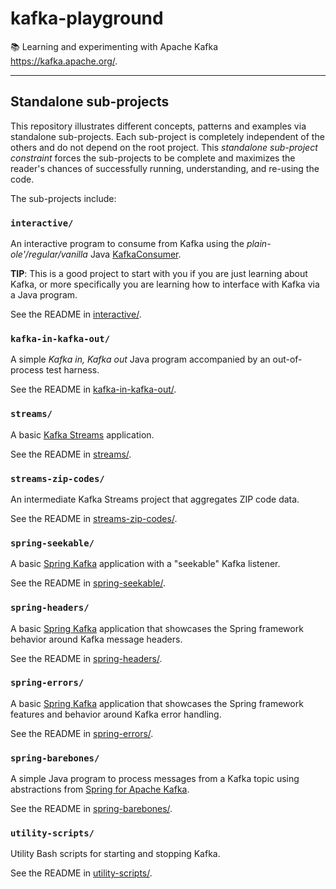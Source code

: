 # kafka-playground

📚 Learning and experimenting with Apache Kafka <https://kafka.apache.org/>.

---

## Standalone sub-projects

This repository illustrates different concepts, patterns and examples via standalone sub-projects. Each sub-project is
completely independent of the others and do not depend on the root project. This _standalone sub-project constraint_
forces the sub-projects to be complete and maximizes the reader's chances of successfully running, understanding, and
re-using the code.

The sub-projects include:

### `interactive/`

An interactive program to consume from Kafka using the _plain-ole'/regular/vanilla_ Java [KafkaConsumer](https://github.com/apache/kafka/tree/40b0033eedf823d3bd3c6781cfd871a949c5827e/clients/src/main/java/org/apache/kafka/clients/consumer).

**TIP**: This is a good project to start with you if you are just learning about Kafka, or more specifically you are
learning how to interface with Kafka via a Java program.

See the README in [interactive/](interactive/). 

### `kafka-in-kafka-out/`

A simple *Kafka in, Kafka out* Java program accompanied by an out-of-process test harness.

See the README in [kafka-in-kafka-out/](kafka-in-kafka-out/).

### `streams/`

A basic [Kafka Streams](https://kafka.apache.org/documentation/streams/) application.

See the README in [streams/](streams/).

### `streams-zip-codes/`

An intermediate Kafka Streams project that aggregates ZIP code data.

See the README in [streams-zip-codes/](streams-zip-codes/).

### `spring-seekable/`

A basic [Spring Kafka](https://spring.io/projects/spring-kafka) application with a "seekable" Kafka listener.

See the README in [spring-seekable/](spring-seekable/).

### `spring-headers/`

A basic [Spring Kafka](https://spring.io/projects/spring-kafka) application that showcases the Spring framework behavior
around Kafka message headers.

See the README in [spring-headers/](spring-headers/).

### `spring-errors/`

A basic [Spring Kafka](https://spring.io/projects/spring-kafka) application that showcases the Spring framework features
and behavior around Kafka error handling.

See the README in [spring-errors/](spring-errors/).

### `spring-barebones/`

A simple Java program to process messages from a Kafka topic using abstractions from [Spring for Apache Kafka](https://spring.io/projects/spring-kafka).

See the README in [spring-barebones/](spring-barebones/).

### `utility-scripts/`

Utility Bash scripts for starting and stopping Kafka.

See the README in [utility-scripts/](utility-scripts/).
